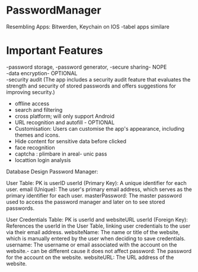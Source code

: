 # PasswordManager
Resembling Apps: Bitwerden, Keychain on IOS 
-tabel apps similare

# Important Features
-password storage, 
-password generator,
-secure sharing- NOPE  
-data encryption- OPTIONAL  
-security audit (The app includes a security audit feature that evaluates the strength and security of stored passwords and offers suggestions for improving security.)
- offline access
- search and filtering
- cross platform; will only support Android
- URL recognition and autofill - OPTIONAL
- Customisation: Users can customise the app's appearance, including themes and icons.
- Hide content for sensitive data before clicked
- face recognition
- captcha :  plimbare in areal- unic pass
-  locattion login analysis

Database Design Password Manager:

User Table: PK is userID 
userId (Primary Key): A unique identifier for each user.
email (Unique): The user's primary email address, which serves as the primary identifier for each user.
masterPassword: The master password used to access the password manager and later on to see stored passwords.



User Credentials Table: PK is userId and websiteURL 
userId (Foreign Key): References the userId in the User Table, linking user credentials to the user via their email address.
websiteName: The name or title of the website, which is manually entered by the user when deciding to save credentials.
username: The username or email associated with the account on the website.- can be different cause it does not affect 
password: The password for the account on the website.
websiteURL: The URL address of the website.
